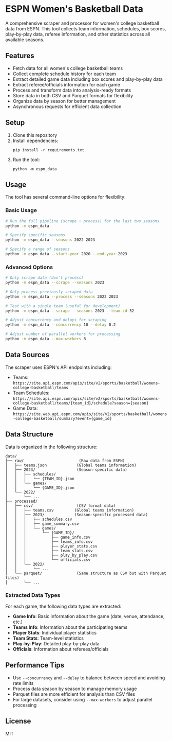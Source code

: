 # ESPN Women's Basketball Data

A comprehensive scraper and processor for women's college basketball data from ESPN. This tool collects team information, schedules, box scores, play-by-play data, referee information, and other statistics across all available seasons.

## Features

- Fetch data for all women's college basketball teams
- Collect complete schedule history for each team
- Extract detailed game data including box scores and play-by-play data
- Extract referee/officials information for each game
- Process and transform data into analysis-ready formats
- Store data in both CSV and Parquet formats for flexibility
- Organize data by season for better management
- Asynchronous requests for efficient data collection

## Setup

1. Clone this repository
2. Install dependencies:
   ```
   pip install -r requirements.txt
   ```
3. Run the tool:
   ```
   python -m espn_data
   ```

## Usage

The tool has several command-line options for flexibility:

### Basic Usage

```bash
# Run the full pipeline (scrape + process) for the last two seasons
python -m espn_data

# Specify specific seasons
python -m espn_data --seasons 2022 2023

# Specify a range of seasons
python -m espn_data --start-year 2020 --end-year 2023
```

### Advanced Options

```bash
# Only scrape data (don't process)
python -m espn_data --scrape --seasons 2023

# Only process previously scraped data
python -m espn_data --process --seasons 2022 2023

# Test with a single team (useful for development)
python -m espn_data --scrape --seasons 2023 --team-id 52

# Adjust concurrency and delays for scraping
python -m espn_data --concurrency 10 --delay 0.2

# Adjust number of parallel workers for processing
python -m espn_data --max-workers 8
```

## Data Sources

The scraper uses ESPN's API endpoints including:

- Teams: `https://site.api.espn.com/apis/site/v2/sports/basketball/womens-college-basketball/teams`
- Team Schedules: `https://site.api.espn.com/apis/site/v2/sports/basketball/womens-college-basketball/teams/{team_id}/schedule?season={season}`
- Game Data: `https://site.web.api.espn.com/apis/site/v2/sports/basketball/womens-college-basketball/summary?event={game_id}`

## Data Structure

Data is organized in the following structure:

```
data/
├── raw/                        (Raw data from ESPN)
│   ├── teams.json             (Global teams information)
│   ├── 2023/                  (Season-specific data)
│   │   ├── schedules/
│   │   │   └── {TEAM_ID}.json
│   │   └── games/
│   │       └── {GAME_ID}.json
│   └── 2022/
│       └── ...
├── processed/
│   ├── csv/                   (CSV format data)
│   │   ├── teams.csv         (Global teams information)
│   │   ├── 2023/             (Season-specific processed data)
│   │   │   ├── schedules.csv
│   │   │   ├── game_summary.csv
│   │   │   └── games/
│   │   │       └── {GAME_ID}/
│   │   │           ├── game_info.csv
│   │   │           ├── teams_info.csv
│   │   │           ├── player_stats.csv
│   │   │           ├── team_stats.csv
│   │   │           ├── play_by_play.csv
│   │   │           └── officials.csv
│   │   └── 2022/
│   │       └── ...
│   └── parquet/               (Same structure as CSV but with Parquet files)
│       └── ...
```

### Extracted Data Types

For each game, the following data types are extracted:

- **Game Info**: Basic information about the game (date, venue, attendance, etc.)
- **Teams Info**: Information about the participating teams
- **Player Stats**: Individual player statistics
- **Team Stats**: Team-level statistics
- **Play-by-Play**: Detailed play-by-play data
- **Officials**: Information about referees/officials

## Performance Tips

- Use `--concurrency` and `--delay` to balance between speed and avoiding rate limits
- Process data season by season to manage memory usage
- Parquet files are more efficient for analysis than CSV files
- For large datasets, consider using `--max-workers` to adjust parallel processing

## License

MIT
